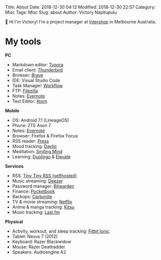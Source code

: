Title: About
Date: 2018-12-30 04:12
Modified: 2018-12-30 22:57
Category: Misc
Tags: Misc
Slug: about
Author: Victory Napitupulu

👋 Hi I'm Victory! I'm a project manager at [Intershop](//intershop.com) in Melbourne Australia.

# My tools #
**PC**

* Markdown editor: [Typora](//typora.io)
* Email client: [Thunderbird](//thunderbird.net)
* Browser: [Brave](//brave.com)
* IDE: Visual Studio Code
* Task Manager: [Workflow](//workflowy.com)
* FTP: [Filezilla](//filezilla-project.org)
* Notes: [Evernote](//evernote.com)
* Text Editor: [Atom](//atom.io)

**Mobile**

* OS: Android 7.1 (LineageOS)
* Phone: ZTE Axon 7
* Notes: [Evernote](//evernote.com)
* Browser: Firefox & Firefox Focus
* RSS reader: [Press](//play.google.com/store/apps/details?id=com.twentyfivesquares.press)
* Mood tracking: [Daylio](//daylio.webflow.io)
* Meditation: [Smiling Mind](//smilingmind.com.au)
* Learning: [Duolingo](//duolingo.com) & [Elevate](//elevateapp.com)

**Services**

* RSS: [Tiny Tiny RSS (selfhosted)](//tt-rss.org/)
* Music streaming: [Deezer](//deezer.com)
* Password manager: [Bitwarden](//bitwarden.com)
* Finance: [Pocketbook](//getpocketbook.com)
* Backups: [Carbonite](//carbonite.com)
* TV & movie streaming: [Netflix](//netflix.com)
* Anime & manga tracking: [Kitsu](//kitsu.io)
* Music tracking: [Last.fm](//last.fm)

 **Physical**

* Activity, workout, and sleep tracking: [Fitbit Ionic](//fitbit.com/au/ionic)
* Tablet: Nexus 7 (2012)
* Keyboard: Razer Blackwidow
* Mouse: Razer Deathadder
* Speakers: Audioengine A2
